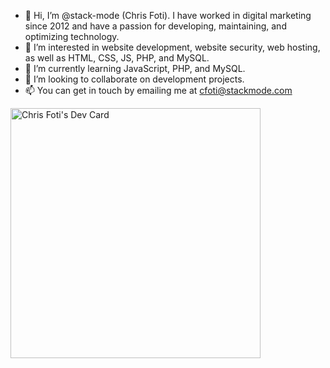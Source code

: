 - 👋 Hi, I’m @stack-mode (Chris Foti). I have worked in digital marketing since 2012 and have a passion for developing, maintaining, and optimizing technology. 
- 👀 I’m interested in website development, website security, web hosting, as well as HTML, CSS, JS, PHP, and MySQL. 
- 🌱 I’m currently learning JavaScript, PHP, and MySQL. 
- 💞️ I’m looking to collaborate on development projects.
- 📫 You can get in touch by emailing me at cfoti@stackmode.com

<!---
stack-mode/stack-mode is a ✨ special ✨ repository because its `README.md` (this file) appears on your GitHub profile.
You can click the Preview link to take a look at your changes.
--->
<a href="https://app.daily.dev/stackmode"><img src="https://api.daily.dev/devcards/2d59af6f615c423ea7300a46422bc18d.png?r=7ir" width="400" alt="Chris Foti's Dev Card"/></a>
